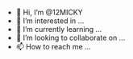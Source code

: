 - 👋 Hi, I’m @12MICKY
- 👀 I’m interested in ...
- 🌱 I’m currently learning ...
- 💞️ I’m looking to collaborate on ...
- 📫 How to reach me ...

<!---
12MICKY/12MICKY is a ✨ special ✨ repository because its `README.md` (this file) appears on your GitHub profile.
You can click the Preview link to take a look at your changes.
--->
